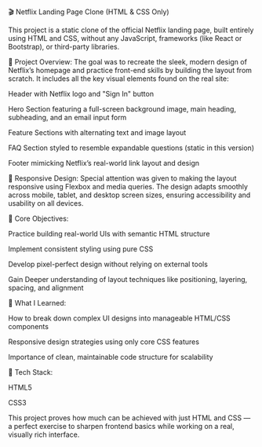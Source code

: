 🎬 Netflix Landing Page Clone (HTML & CSS Only)

This project is a static clone of the official Netflix landing page, built entirely using HTML and CSS, without any JavaScript, frameworks (like React or Bootstrap), or third-party libraries.

🔧 Project Overview:
The goal was to recreate the sleek, modern design of Netflix’s homepage and practice front-end skills by building the layout from scratch. It includes all the key visual elements found on the real site:

Header with Netflix logo and "Sign In" button

Hero Section featuring a full-screen background image, main heading, subheading, and an email input form

Feature Sections with alternating text and image layout

FAQ Section styled to resemble expandable questions (static in this version)

Footer mimicking Netflix’s real-world link layout and design

📱 Responsive Design:
Special attention was given to making the layout responsive using Flexbox and media queries. The design adapts smoothly across mobile, tablet, and desktop screen sizes, ensuring accessibility and usability on all devices.

🎯 Core Objectives:

Practice building real-world UIs with semantic HTML structure

Implement consistent styling using pure CSS

Develop pixel-perfect design without relying on external tools

Gain Deeper understanding of layout techniques like positioning, layering, spacing, and alignment

🧠 What I Learned:

How to break down complex UI designs into manageable HTML/CSS components

Responsive design strategies using only core CSS features

Importance of clean, maintainable code structure for scalability

📁 Tech Stack:

HTML5

CSS3

This project proves how much can be achieved with just HTML and CSS — a perfect exercise to sharpen frontend basics while working on a real, visually rich interface.
